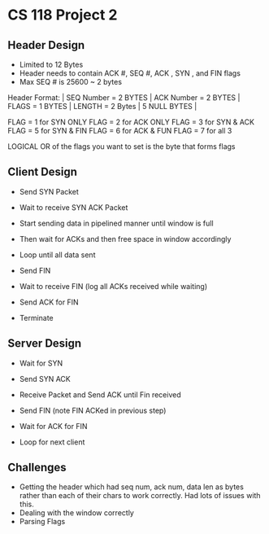 # CS 118 Project 2

## Header Design

- Limited to 12 Bytes
- Header needs to contain ACK #, SEQ #, ACK , SYN , and FIN flags
- Max SEQ # is 25600 ~ 2 bytes

Header Format:
| SEQ Number = 2 BYTES | ACK Number = 2 BYTES | FLAGS = 1 BYTES | LENGTH = 2 Bytes | 5 NULL BYTES | 

FLAG = 1 for SYN ONLY
FLAG = 2 for ACK ONLY
FLAG = 3 for SYN & ACK 
FLAG = 5 for SYN & FIN
FLAG = 6 for ACK & FUN
FLAG = 7 for all 3

LOGICAL OR of the flags you want to set is the byte that forms flags


## Client Design

- Send SYN Packet

- Wait to receive SYN ACK Packet

- Start sending data in pipelined manner until window is full

- Then wait for ACKs and then free space in window accordingly

- Loop until all data sent

- Send FIN

- Wait to receive FIN (log all ACKs received while waiting)

- Send ACK for FIN

- Terminate

## Server Design

- Wait for SYN

- Send SYN ACK

- Receive Packet and Send ACK until Fin received

- Send FIN (note FIN ACKed in previous step)

- Wait for ACK for FIN

- Loop for next client

## Challenges

- Getting the header which had seq num, ack num, data len as bytes rather 
than each of their chars to work correctly. Had lots of issues with this.
- Dealing with the window correctly
- Parsing Flags